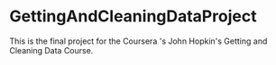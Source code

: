 # GettingAndCleaningDataProject
This is the final project for the Coursera 's John Hopkin's Getting and Cleaning Data Course.
